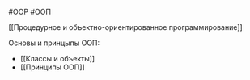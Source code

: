 #OOP #ООП 


[[Процедурное и объектно-ориентированное программирование]]

Основы и принцыпы ООП:
- [[Классы и объекты]]
- [[Принципы ООП]]